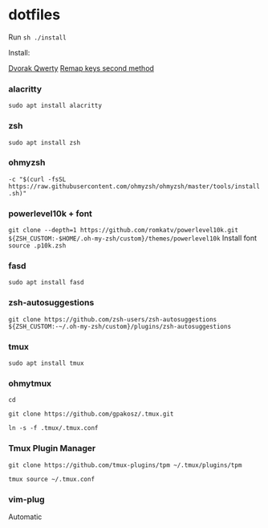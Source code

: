 # dotfiles
Run
```sh ./install```

Install:

[Dvorak Qwerty](https://github.com/prog666/dvorak-qwerty)
[Remap keys second method](https://ictsolved.github.io/remap-key-in-linux/)

### alacritty 
`sudo apt install alacritty`
### zsh 
`sudo apt install zsh`
### ohmyzsh 
`-c "$(curl -fsSL https://raw.githubusercontent.com/ohmyzsh/ohmyzsh/master/tools/install.sh)"`
### powerlevel10k + font
`git clone --depth=1 https://github.com/romkatv/powerlevel10k.git ${ZSH_CUSTOM:-$HOME/.oh-my-zsh/custom}/themes/powerlevel10k`
Install font
```source .p10k.zsh```
### fasd 
`sudo apt install fasd`
### zsh-autosuggestions
`git clone https://github.com/zsh-users/zsh-autosuggestions ${ZSH_CUSTOM:-~/.oh-my-zsh/custom}/plugins/zsh-autosuggestions`
### tmux 
`sudo apt install tmux`
### ohmytmux
`cd`

`git clone https://github.com/gpakosz/.tmux.git`

`ln -s -f .tmux/.tmux.conf`

### Tmux Plugin Manager
`git clone https://github.com/tmux-plugins/tpm ~/.tmux/plugins/tpm`

`tmux source ~/.tmux.conf`

### vim-plug
Automatic
